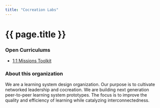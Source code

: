 ```yaml
---
title: "Cocreation Labs"
---
```


# {{ page.title }}

### Open Curriculums

* [1:1 Missions Toolkit](curriculum)

### About this organization

We are a learning system design organization. Our purpose is to cultivate networked leadership and cocreation. We are building next generation peer-to-peer learning system prototypes. The focus is to improve the quality and efficiency of learning while catalyzing interconnectedness. 
